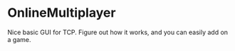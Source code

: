 OnlineMultiplayer
=================

Nice basic GUI for TCP.
Figure out how it works, and you can easily add on a game.

